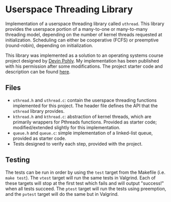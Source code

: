 # Userspace Threading Library

Implementation of a userspace threading library called `uthread`. 
This library provides the userspace portion of a many-to-one or
many-to-many threading model, depending on the number of kernel threads
requested at initialization. Scheduling can either be cooperative (FCFS)
or preemptive (round-robin), depending on initialization.

This library was implemented as a solution to an operating systems course project designed by [Devin Pohly](https://github.com/devinpohly/). My implementation has been published with his permission after some modifications. The project starter code and description can be found [here](https://github.com/devinpohly/csci455-project2). 

## Files

- `uthread.h` and `uthread.c`: contain the userspace threading functions implemented for this project. The header file
  defines the API that the `uthread` library provides.
- `kthread.h` and `kthread.c`: abstraction of kernel threads, which are primarily 
  wrappers for Pthreads functions. Provided as starter code; modified/extended slightly for this implementation.
- `queue.h` and `queue.c`: simple implementation of a linked-list queue, provided as starter code.
- Tests designed to verify each step, provided with the project.

## Testing
The tests can be run in order by using the `test` target from the Makefile
(i.e. `make test`). The `vtest` target will run the same tests in
Valgrind.  Each of these targets will stop at the first test which fails
and will output "success!" when all tests succeed.
The `ptest` target will run the tests using preemption, and the `pvtest` target will do the same but in Valgrind.
